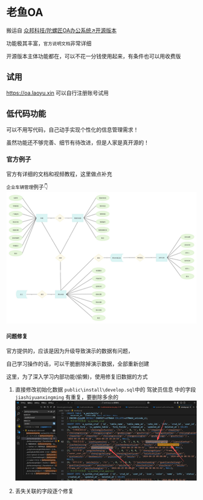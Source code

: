 # 老鱼OA
搬运自 [众邦科技/陀螺匠OA办公系统↗开源版本](https://gitee.com/ZhongBangKeJi/tuoluojiang) 

功能极其丰富，`官方说明文档`非常详细

开源版本主体功能都在，可以不花一分钱使用起来，有条件也可以用收费版

## 试用
https://oa.laoyu.xin 可以自行注册账号试用

## 低代码功能
可以不用写代码，自己动手实现个性化的信息管理需求！

虽然功能还不够完善、细节有待改进，但是人家是真开源的！

### 官方例子
官方有详细的文档和视频教程，这里做点补充

`企业车辆管理`例子👇
![alt text](img/1介绍-关联关系.jpg)

#### 问题修复
官方提供的，应该是因为升级导致演示的数据有问题，

自己学习操作的话，可以干脆删除掉演示数据，全部重新创建

这里，为了深入学习内部功能(偷懒)，使用修复旧数据的方式

1. 直接修改初始化数据
`public\install\develop.sql`中的 驾驶员信息 中的字段 `jiashiyuanxingming` 有重复，要删除多余的
![alt text](img/1介绍-image.png)

1. 丢失关联的字段逐个修复